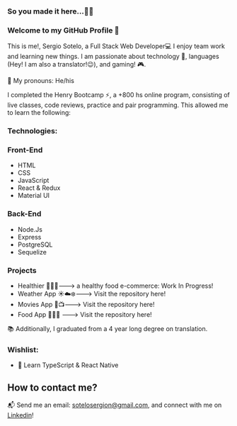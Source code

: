 ### So you made it here...🧙‍♂️

### Welcome to my GitHub Profile 👋
 

This is me!, Sergio Sotelo, a Full Stack Web Developer💻 I enjoy team work and learning new things.
I am passionate about technology 📡, languages (Hey! I am also a translator!😉), and gaming! 🎮.

📛 My pronouns: He/his

I completed the Henry Bootcamp ⚡, a +800 hs online program, consisting of live classes, code reviews, practice and pair programming. 
This allowed me to learn the following:

### Technologies: 

### Front-End
- HTML
- CSS
- JavaScript 
- React & Redux
- Material UI

### Back-End
- Node.Js
- Express
- PostgreSQL
- Sequelize

### Projects 
- Healthier 🍅🌽🍉---> a healthy food e-commerce: Work In Progress!
- Weather App ☀️☁️❄️---> Visit the repository here!
- Movies App 🎥📺---> Visit the repository here!
- Food App 🍕🌮🍜 ---> Visit the repository here!

📚 Additionally, I graduated from a 4 year long degree on translation.

### Wishlist: 
- 🌱 Learn TypeScript & React Native

## How to contact me? 

📬 Send me an email: sotelosergion@gmail.com,
and connect with me on [Linkedin](https://www.linkedin.com/in/sergio-sotelo/)!
